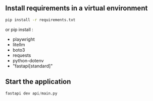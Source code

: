 ## Install requirements in a virtual environment
```bash
pip install -r requirements.txt
```
or pip install <packages>:
- playwright
- litellm
- boto3
- requests
- python-dotenv
- "fastapi[standard]"


## Start the application
```python
fastapi dev api/main.py
```